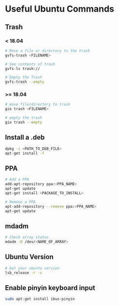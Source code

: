 # Useful Ubuntu Commands

## Trash
### < 18.04
```bash
# Move a file or directory to the trash
gvfs-trash <FILENAME>

# See contents of trash
gvfs-ls trash://

# Empty the Trash
gvfs-trash --empty
```
### >= 18.04
```bash
# move file/directory to trash
gio trash <FILENAME>

# empty the trash
gio trash --empty
```

## Install a .deb
```bash
dpkg -i <PATH_TO_DEB_FILE>
apt-get install -f
```

## PPA
```bash
# Add a PPA
add-apt-repository ppa:<PPA_NAME>
apt-get update
apt-get install <PACKAGE_TO_INSTALL>

# Remove a PPA
apt-add-repository --remove ppa:<PPA_NAME>
apt-get update
```

## mdadm
```bash
# Check array status
mdadm -D /dev/<NAME_OF_ARRAY>
```

## Ubuntu Version
```bash
# Get your ubuntu version
lsb_release -r -s
```

## Enable pinyin keyboard input
```bash
sudo apt-get install ibus-pinyin 
```